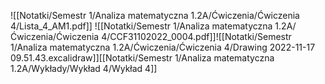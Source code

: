 ![[Notatki/Semestr 1/Analiza matematyczna 1.2A/Ćwiczenia/Ćwiczenia 4/Lista_4_AM1.pdf]]
![[Notatki/Semestr 1/Analiza matematyczna 1.2A/Ćwiczenia/Ćwiczenia 4/CCF31102022_0004.pdf]]![[Notatki/Semestr 1/Analiza matematyczna 1.2A/Ćwiczenia/Ćwiczenia 4/Drawing 2022-11-17 09.51.43.excalidraw]][[Notatki/Semestr 1/Analiza matematyczna 1.2A/Wykłady/Wykład 4/Wykład 4]]